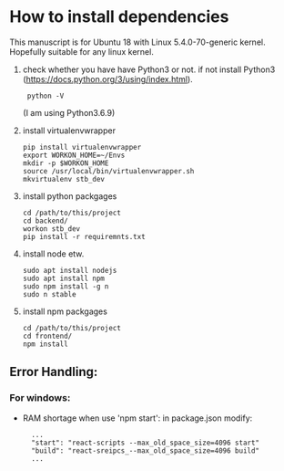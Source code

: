 # How to install dependencies

This manuscript is for Ubuntu 18 with Linux 5.4.0-70-generic kernel. Hopefully suitable for any linux kernel.

1.  check whether you have have Python3 or not. if not install Python3 (https://docs.python.org/3/using/index.html).

         python -V

    (I am using Python3.6.9)

2.  install virtualenvwrapper

        pip install virtualenvwrapper
        export WORKON_HOME=~/Envs
        mkdir -p $WORKON_HOME
        source /usr/local/bin/virtualenvwrapper.sh
        mkvirtualenv stb_dev

3.  install python packgages

        cd /path/to/this/project
        cd backend/
        workon stb_dev
        pip install -r requiremnts.txt

4.  install node etw.

        sudo apt install nodejs
        sudo apt install npm
        sudo npm install -g n
        sudo n stable

5.  install npm packgages

        cd /path/to/this/project
        cd frontend/
        npm install

## Error Handling:

### For windows:

- RAM shortage when use 'npm start':
  in package.json modify:

        ...
        "start": "react-scripts --max_old_space_size=4096 start"
        "build": "react-sreipcs_--max_old_space_size=4096 build"
        ...
